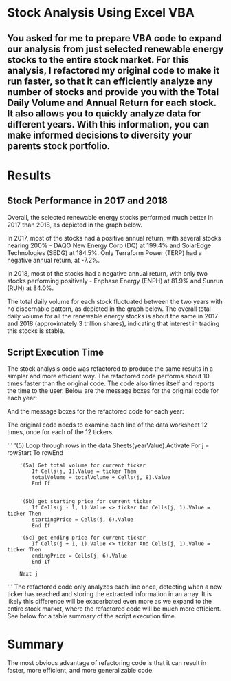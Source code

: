 # Stock Analysis Using Excel VBA

## You asked for me to prepare VBA code to expand our analysis from just selected renewable energy stocks to the entire stock market. For this analysis, I refactored my original code to make it run faster, so that it can efficiently analyze any number of stocks and provide you with the Total Daily Volume and Annual Return for each stock. It also allows you to quickly analyze data for different years. With this information, you can make informed decisions to diversity your parents stock portfolio. 


# Results 

## Stock Performance in 2017 and 2018

Overall, the selected renewable energy stocks performed much better in 2017 than 2018, as depicted in the graph below.

In 2017, most of the stocks had a positive annual return, with several stocks nearing 200% - DAQO New Energy Corp (DQ) at 199.4% and SolarEdge Technologies (SEDG) at 184.5%. Only Terraform Power (TERP) had a negative annual return, at -7.2%. 

In 2018, most of the stocks had a negative annual return, with only two stocks performing positively - Enphase Energy (ENPH) at 81.9% and Sunrun (RUN) at 84.0%.


The total daily volume for each stock fluctuated between the two years with no discernable pattern, as depicted in the graph below. The overall total daily volume for all the renewable energy stocks is about the same in 2017 and 2018 (approximately 3 trillion shares), indicating that interest in trading this stocks is stable.

## Script Execution Time

The stock analysis code was refactored to produce the same results in a simpler and more efficient way. The refactored code performs about 10 times faster than the original code. The code also times itself and reports the time to the user. Below are the message boxes for the original code for each year: 

And the message boxes for the refactored code for each year:

The original code needs to examine each line of the data worksheet 12 times, once for each of the 12 tickers.

'''
'(5) Loop through rows in the data
    Sheets(yearValue).Activate
        For j = rowStart To rowEnd
        
        '(5a) Get total volume for current ticker
            If Cells(j, 1).Value = ticker Then
            totalVolume = totalVolume + Cells(j, 8).Value
            End If
        
    
        '(5b) get starting price for current ticker
            If Cells(j - 1, 1).Value <> ticker And Cells(j, 1).Value = ticker Then
            startingPrice = Cells(j, 6).Value
            End If
            
        '(5c) get ending price for current ticker
            If Cells(j + 1, 1).Value <> ticker And Cells(j, 1).Value = ticker Then
            endingPrice = Cells(j, 6).Value
            End If
            
        Next j
'''
The refactored code only analyzes each line once, detecting when a new ticker has reached and storing the extracted information in an array. It is likely this difference will be exacerbated even more as we expand to the entire stock market, where the refactored code will be much more efficient. See below for a table summary of the script execution time. 

# Summary

The most obvious advantage of refactoring code is that it can result in faster, more efficient, and more generalizable code. 